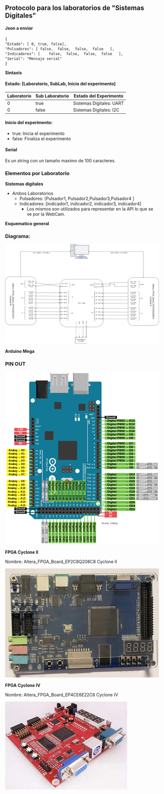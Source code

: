 ## Protocolo para los laboratorios de "Sistemas Digitales"

#### Json a enviar 
	
	{
	"Estado": [ 0, true, false],
	"Pulsadores": [ false,	false,	false,	false	],
	"Indicadores": [	false,	false,	false,	false	],
	"Serial": "Mensaje serial"
	}

**Sintaxis**
#### Estado: [Laboratorio, SubLab, Inicio del experimento]

|Laboratorio  | Sub Laboratorio  | Estado del Experimento |
| ------------ | ------------ | ------------ |
| 0  | true  | Sistemas Digitales: UART  |
| 0  | false  | Sistemas Digitales: I2C  |

#### Inicio del experimento:

- true: Inicia el experimento
- false: Finaliza el experimento

#### Serial

Es un string con un tamaño maximo de 100 caracteres.


### Elementos por Laboratorio
**Sistemas digitales**

- Ambos Laboratorios
  - Pulsadores: [Pulsador1, Pulsador2,Pulsador3,Pulsador4 ]
  - Indicadores:  [indicador1, indicador2, indicador3, indicador4] 
	- Los mismos son utilizados para representar en la API lo que se ve por la WebCam.

**Esquematico general**
### Diagrama:
![Esquematico general](https://raw.githubusercontent.com/RenzoVigiani/Laboratorios-Remotos/SistemasDigitales/Imagenes/Esquematico.png)

**Arduino Mega**
### PIN OUT

 ![Arduino Mega](https://raw.githubusercontent.com/RenzoVigiani/Laboratorios-Remotos/SistemasDigitales/Imagenes/Arduino-Mega-Pinout.png) 


**FPGA Cyclone II**

Nombre: Altera_FPGA_Board_EP2C8Q208C8 Cyclone II

![Cyclone II](https://raw.githubusercontent.com/RenzoVigiani/Laboratorios-Remotos/SistemasDigitales/Imagenes/cyclone_ii.png)

**FPGA Cyclone IV**

Nombre: Altera_FPGA_Board_EP4CE6E22C8 Cyclone IV

![Cyclone IV](https://raw.githubusercontent.com/RenzoVigiani/Laboratorios-Remotos/SistemasDigitales/Imagenes/cyclone-iv.png)
